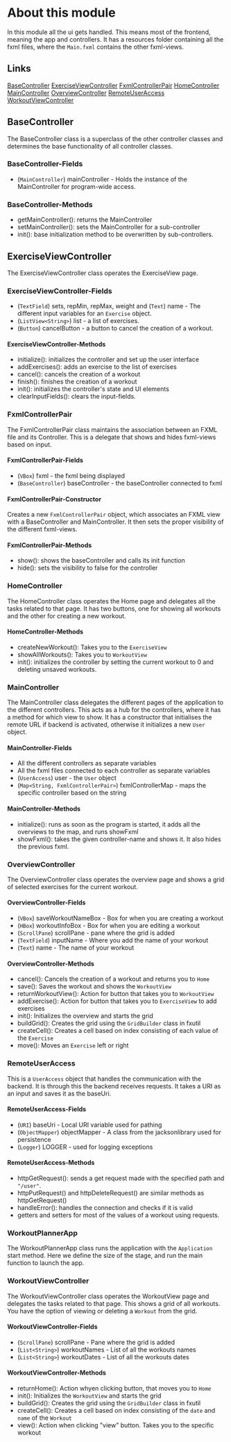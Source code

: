 # About this module

In this module all the ui gets handled. This means most of the frontend, meaning the app and controllers. It has a resources folder containing all the fxml files, where the `Main.fxml` contains the other fxml-views.

## Links

[BaseController](#basecontroller)
[ExerciseViewController](#exerciseviewcontroller)
[FxmlControllerPair](#fxmlcontrollerpair)
[HomeController](#homecontroller)
[MainController](#maincontroller)
[OverviewController](#overviewcontroller)
[RemoteUserAccess](#remoteuseraccess)
[WorkoutViewController](#workoutviewcontroller)

## BaseController

The BaseController class is a superclass of the other controller classes
and determines the base functionality of all controller classes.

### BaseController-Fields

- (`MainController`) mainController - Holds the instance of the MainController for program-wide access.

### BaseController-Methods

- getMainController(): returns the MainController
- setMainController(): sets the MainController for a sub-controller
- init(): base initialization method to be overwritten by sub-controllers.

## ExerciseViewController

The ExerciseViewController class operates the ExerciseView page.

### ExerciseViewController-Fields

- (`TextField`) sets, repMin, repMax, weight and (`Text`) name - The different input variables for an `Exercise` object.
- (`ListView<String>`) list - a list of exercises.
- (`Button`) cancelButton - a button to cancel the creation of a workout.

#### ExerciseViewController-Methods

- initialize(): initializes the controller and set up the user interface
- addExercises(): adds an exercise to the list of exercises
- cancel(): cancels the creation of a workout
- finish(): finishes the creation of a workout
- init(): initializes the controller's state and UI elements
- clearInputFields(): clears the input-fields.

### FxmlControllerPair

The FxmlControllerPair class maintains the association between an FXML file and its Controller. This is a delegate that shows and hides fxml-views based on input.

#### FxmlControllerPair-Fields

- (`VBox`) fxml - the fxml being displayed
- (`BaseController`) baseController - the baseController connected to fxml

#### FxmlControllerPair-Constructor

Creates a new `FxmlControllerPair` object, which associates an FXML view with a BaseController and MainController. It then sets the proper visibility of the different fxml-views.

#### FxmlControllerPair-Methods

- show(): shows the baseController and calls its init function
- hide(): sets the visibility to false for the controller

### HomeController

The HomeController class operates the Home page and delegates all the tasks related to that page. It has two buttons, one for showing all workouts and the other for creating a new workout.

#### HomeController-Methods

- createNewWorkout(): Takes you to the `ExerciseView`
- showAllWorkouts(): Takes you to `WorkoutView`
- init(): initializes the controller by setting the current workout to 0 and deleting unsaved workouts.

### MainController

The MainController class delegates the different pages of the application to the different controllers. This acts as a hub for the controllers, where it has a method for which view to show.
It has a constructor that initialises the remote URL if backend is activated, otherwise it initializes a new `User` object.

#### MainController-Fields

- All the different controllers as separate variables
- All the fxml files connected to each controller as separate variables
- (`UserAccess`) user - the `User` object
- (`Map<String, FxmlControllerPair>`) fxmlControllerMap - maps the specific controller based on the string

#### MainController-Methods

- initialize(): runs as soon as the program is started, it adds all the overviews to the map, and runs showFxml
- showFxml(): takes the given controller-name and shows it. It also hides the previous fxml.

### OverviewController

The OverviewController class operates the overview page and shows a grid of selected exercises for the current workout.

#### OverviewController-Fields

- (`VBox`) saveWorkoutNameBox - Box for when you are creating a workout
- (`HBox`) workoutInfoBox - Box for when you are editing a workout
- (`ScrollPane`) scrollPane - pane where the grid is added
- (`TextField`) inputName - Where you add the name of your workout
- (`Text`) name - The name of your workout

#### OverviewController-Methods

- cancel(): Cancels the creation of a workout and returns you to `Home`
- save(): Saves the workout and shows the `WorkoutView`
- returnWorkoutView(): Action for button that takes you to `WorkoutView`
- addExercise(): Action for button that takes you to `ExerciseView` to add exercises
- init(): Initializes the overview and starts the grid
- buildGrid(): Creates the grid using the `GridBuilder` class in fxutil
- createCell(): Creates a cell based on index consisting of each value of the `Exercise`
- move(): Moves an `Exercise` left or right

### RemoteUserAccess

This is a `UserAccess` object that handles the communication with the backend. It is through this the backend receives requests.
It takes a URI as an input and saves it as the baseUri.

#### RemoteUserAccess-Fields

- (`URI`) baseUri - Local URI variable used for pathing
- (`ObjectMapper`) objectMapper - A class from the jacksonlibrary used for persistence
- (`Logger`) LOGGER - used for logging exceptions

#### RemoteUserAccess-Methods

- httpGetRequest(): sends a get request made with the specified path and `"/user"`.
- httpPutRequest() and httpDeleteRequest() are similar methods as httpGetRequest()
- handleError(): handles the connection and checks if it is valid
- getters and setters for most of the values of a workout using requests.

### WorkoutPlannerApp

The WorkoutPlannerApp class runs the application with the `Application` start method. Here we define the size of the stage, and run the main function to launch the app.

### WorkoutViewController

The WorkoutViewController class operates the WorkoutView page and delegates the tasks related to that page. This shows a grid of all workouts. You have the option of viewing or deleting a `Workout` from the grid.

#### WorkoutViewController-Fields

- (`ScrollPane`) scrollPane - Pane where the grid is added
- (`List<String>`) workoutNames - List of all the workouts names
- (`List<String>`) workoutDates - List of all the workouts dates

#### WorkoutViewController-Methods

- returnHome(): Action whyen clicking button, that moves you to `Home`
- init(): Initializes the `WorkoutView` and starts the grid
- buildGrid(): Creates the grid using the `GridBuilder` class in fxutil
- createCell(): Creates a cell based on index consisting of the `date` and `name` of the `Workout`
- view(): Action when clicking "view" button. Takes you to the specific workout
  